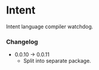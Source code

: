 # Intent

Intent language compiler watchdog.

### Changelog

  - 0.0.10 &rarr; 0.0.11
    - Split into separate package.
    
